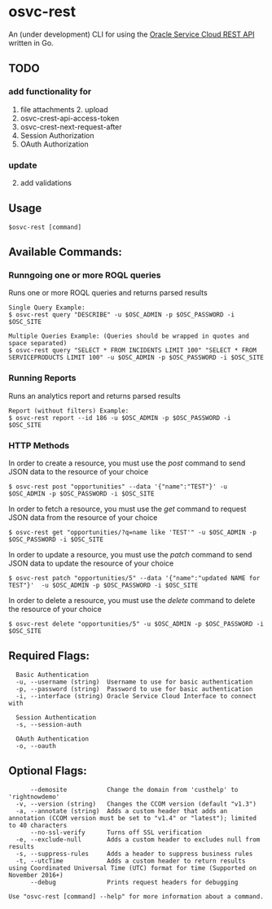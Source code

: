 # osvc-rest

An (under development) CLI for using the [Oracle Service Cloud REST API](https://docs.oracle.com/cloud/latest/servicecs_gs/CXSVC/) written in Go.

## TODO 
		
### add functionality for 
		
1. file attachments 
	2.  upload
3. osvc-crest-api-access-token
4. osvc-crest-next-request-after
5. Session Authorization
6. OAuth Authorization
	
### update
2. add validations

## Usage
	$osvc-rest [command]

## Available Commands:

### Runngoing one or more ROQL queries
Runs one or more ROQL queries and returns parsed results
	
	Single Query Example:
	$ osvc-rest query "DESCRIBE" -u $OSC_ADMIN -p $OSC_PASSWORD -i $OSC_SITE
	
	Multiple Queries Example: (Queries should be wrapped in quotes and space separated)
	$ osvc-rest query "SELECT * FROM INCIDENTS LIMIT 100" "SELECT * FROM SERVICEPRODUCTS LIMIT 100" -u $OSC_ADMIN -p $OSC_PASSWORD -i $OSC_SITE

### Running Reports
Runs an analytics report and returns parsed results

	Report (without filters) Example:
	$ osvc-rest report --id 186 -u $OSC_ADMIN -p $OSC_PASSWORD -i $OSC_SITE

### HTTP Methods

In order to create a resource, you must use the _post_ command to send JSON data to the resource of your choice

	$ osvc-rest post "opportunities" --data '{"name":"TEST"}' -u $OSC_ADMIN -p $OSC_PASSWORD -i $OSC_SITE

In order to fetch a resource, you must use the _get_ command to request JSON data from the resource of your choice
	
	$ osvc-rest get "opportunities/?q=name like 'TEST'" -u $OSC_ADMIN -p $OSC_PASSWORD -i $OSC_SITE
	
In order to update a resource, you must use the _patch_ command to send JSON data to update the resource of your choice

	$ osvc-rest patch "opportunities/5" --data '{"name":"updated NAME for TEST"}'  -u $OSC_ADMIN -p $OSC_PASSWORD -i $OSC_SITE

In order to delete a resource, you must use the _delete_ command to delete the resource of your choice
	
	$ osvc-rest delete "opportunities/5" -u $OSC_ADMIN -p $OSC_PASSWORD -i $OSC_SITE


## Required Flags:

	  Basic Authentication
	  -u, --username (string)  Username to use for basic authentication
	  -p, --password (string)  Password to use for basic authentication
	  -i, --interface (string) Oracle Service Cloud Interface to connect with

	  Session Authentication
	  -s, --session-auth

	  OAuth Authentication
	  -o, --oauth

## Optional Flags:
	      --demosite           Change the domain from 'custhelp' to 'rightnowdemo'
	  -v, --version (string)   Changes the CCOM version (default "v1.3")
	  -a, --annotate (string)  Adds a custom header that adds an annotation (CCOM version must be set to "v1.4" or "latest"); limited to 40 characters
	      --no-ssl-verify      Turns off SSL verification
	  -e, --exclude-null       Adds a custom header to excludes null from results
	  -s, --suppress-rules     Adds a header to suppress business rules
	  -t, --utcTime            Adds a custom header to return results using Coordinated Universal Time (UTC) format for time (Supported on November 2016+)
	      --debug              Prints request headers for debugging
	
	Use "osvc-rest [command] --help" for more information about a command.
